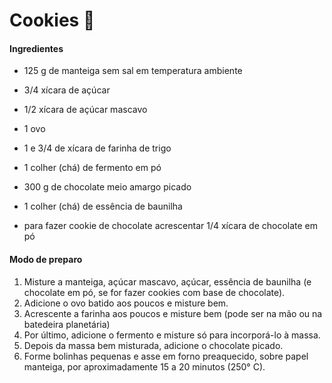 # Cookies :cookie:



#### Ingredientes

- 125 g de manteiga sem sal em temperatura ambiente

- 3/4 xícara de açúcar

- 1/2 xícara de açúcar mascavo

- 1 ovo

- 1 e 3/4 de xícara de farinha de trigo

- 1 colher (chá) de fermento em pó

- 300 g de chocolate meio amargo picado

- 1 colher (chá) de essência de baunilha

- para fazer cookie de chocolate acrescentar 1/4 xícara de chocolate em pó

  

#### Modo de preparo

1. Misture a manteiga, açúcar mascavo, açúcar, essência de baunilha (e chocolate em pó, se for fazer cookies com base de chocolate).
2. Adicione o ovo batido aos poucos e misture bem.
3. Acrescente a farinha aos poucos e misture bem (pode ser na mão ou na batedeira planetária)
4. Por último, adicione o fermento e misture só para incorporá-lo à massa.
5. Depois da massa bem misturada, adicione o chocolate picado.
6. Forme bolinhas pequenas e asse em forno preaquecido, sobre papel manteiga, por aproximadamente 15 a 20 minutos (250° C).





